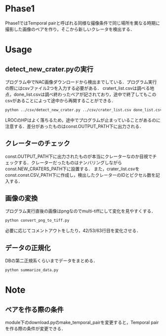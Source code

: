 # Phase1
Phase1ではTemporal pairと呼ばれる同様な撮像条件で同じ場所を異なる時期に撮影した画像のペアを作り，そこから新しいクレータを検出する．


# Usage
## detect_new_crater.pyの実行
プログラム中でNAC画像ダウンロードから検出までしている．プログラム実行の際にはcsvファイル2つを入力する必要がある．
cratert_list.csvは調べる地点，done_list.csvは調べ終わったペアが記されており，途中で終了してもこのcsvがあることによって途中から再開することができる．

```bash
python ../csv/detect_new_crater.py ../csv/crater_list.csv done_list.csv
```

LROCのHPはよく落ちるため，途中でプログラムが止まっていることがあるのに注意する．差分があったものはconst.OUTPUT_PATH下に出力される．


## クレーターのチェック
const.OUTPUT_PATH下に出力されたものが本当にクレーターなのか目視でチェックする．クレーターだったものはナンバリングしながらconst.NEW_CRATERS_PATH下に設置する．
また，crater_list.csvをconst.const.CSV_PATH下に作成し，検出したクレーターのIDとピクセル数を記入する．


## 画像の変換
プログラム実行直後の画像はpngなのでmulti-tiffにして変化を見やすくする．

```bash
python convert_png_to_tiff.py
```

必要に応じてコメントアウトをしたり，42/53/63行目を変化させる．


## データの正規化
DBの第二正規系くらいまでデータをまとめる．

```bash
python summarize_data.py
```


# Note
## ペアを作る際の条件
module下のdownload.pyのmake_temporal_pairを変更すると，Temporal pairを作る際の条件が変更できる．
